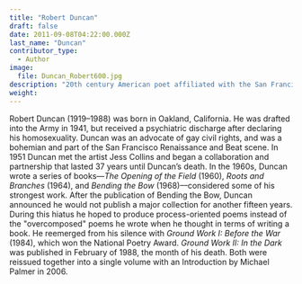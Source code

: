 ```yaml
---
title: "Robert Duncan"
draft: false
date: 2011-09-08T04:22:00.000Z
last_name: "Duncan"
contributor_type:
  - Author
image:
  file: Duncan_Robert600.jpg
description: "20th century American poet affiliated with the San Francisco Renaissance and Beat movement."
weight:
---
```


Robert Duncan (1919–1988) was born in Oakland, California. He was drafted into the Army in 1941, but received a psychiatric discharge after declaring his homosexuality. Duncan was an advocate of gay civil rights, and was a bohemian and part of the San Francisco Renaissance and Beat scene. In 1951 Duncan met the artist Jess Collins and began a collaboration and partnership that lasted 37 years until Duncan’s death. In the 1960s, Duncan wrote a series of books––_The Opening of the Field_ (1960), _Roots and Branches_ (1964), and _Bending the Bow_ (1968)––considered some of his strongest work. After the publication of Bending the Bow, Duncan announced he would not publish a major collection for another fifteen years. During this hiatus he hoped to produce process-oriented poems instead of the "overcomposed" poems he wrote when he thought in terms of writing a book. He reemerged from his silence with _Ground Work I: Before the War_ (1984), which won the National Poetry Award. _Ground Work II: In the Dark_ was published in February of 1988, the month of his death. Both were reissued together into a single volume with an Introduction by Michael Palmer in 2006.

